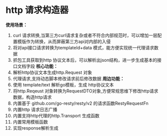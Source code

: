 # http 请求构造器

**使用场景：**
1. curl 请求转换,当第三方curl请求复杂或者不符合内部规范时，可以增加一层配置模版作为转换，从而屏蔽第三方api对内部的入侵
2. 将对api接口请求转换为templateId+data 模式，能方便实现统一代理请求数据
3. 抓包工具获取到http 协议文本后，可以解析出json结构，进一步生成基本的接口文档字段
**核心功能：**
 1. 解析http协议文本生成http.Request 对象
 2. 代理请求,支持动态脚本修改请求前后修改数据
**周边功能：** 
1. 使用 template/text 解析go模板，生成 http协议文本
2. 将http.Reqeust 对象转换为RequestDTO对象,方便常规思维下修改http请求数据，构造http请求
3. 内置基于 github.com/go-resty/resty/v2 的请求函数RestyRequestFn
4. 内置http 请求日志广播
5. 内置支持http代理的http.Transport 生成函数
6. 内置常用模板函数
7. 实现response解析生成
